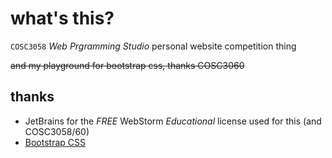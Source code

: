 # what's this?

`COSC3058` *Web Prgramming Studio* personal website competition thing 

~~and my playground for bootstrap css, thanks COSC3060~~

## thanks

- JetBrains for the *FREE* WebStorm *Educational* license used for this (and COSC3058/60)
- [Bootstrap CSS](https://getbootstrap.com/)
